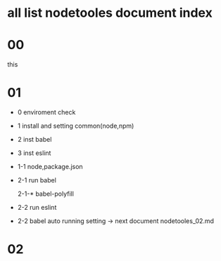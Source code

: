 
# all list nodetooles document index


# 00

this

# 01 
- 0 enviroment check
- 1 install and setting common(node,npm)
- 2 inst babel
- 3 inst eslint

- 1-1 node,package.json
- 2-1 run babel

	2-1-* babel-polyfill

- 2-2 run eslint

- 2-2 babel auto running setting -> next document nodetooles_02.md

# 02 


